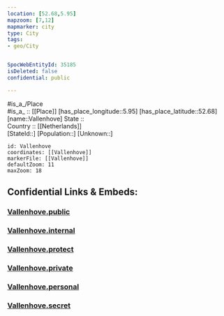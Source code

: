 ```yaml
---
location: [52.68,5.95] 
mapzoom: [7,12] 
mapmarker: city 
type: City
tags:
- geo/City


SpocWebEntityId: 35185
isDeleted: false
confidential: public

---
```

#is_a_/Place  
#is_a_ :: [[Place]] 
[has_place_longitude::5.95] 
[has_place_latitude::52.68] 
[name::Vallenhove] 
State ::  
Country :: [[Netherlands]]  
[StateId::] 
[Population::] 
[Unknown::] 


```leaflet
id: Vallenhove
coordinates: [[Vallenhove]] 
markerFile: [[Vallenhove]] 
defaultZoom: 11 
maxZoom: 18
```


## Confidential Links & Embeds: 

### [Vallenhove.public](/_public/\Earth\Continent\Europe\Europe~West\Netherlands\Provinces~Netherlands\Overijssel\CityVallenhove.public.md) 

### [Vallenhove.internal](/_internal/\Earth\Continent\Europe\Europe~West\Netherlands\Provinces~Netherlands\Overijssel\CityVallenhove.internal.md) 

### [Vallenhove.protect](/_protect/\Earth\Continent\Europe\Europe~West\Netherlands\Provinces~Netherlands\Overijssel\CityVallenhove.protect.md) 

### [Vallenhove.private](/_private/\Earth\Continent\Europe\Europe~West\Netherlands\Provinces~Netherlands\Overijssel\CityVallenhove.private.md) 

### [Vallenhove.personal](/_personal/\Earth\Continent\Europe\Europe~West\Netherlands\Provinces~Netherlands\Overijssel\CityVallenhove.personal.md) 

### [Vallenhove.secret](/_secret/\Earth\Continent\Europe\Europe~West\Netherlands\Provinces~Netherlands\Overijssel\CityVallenhove.secret.md)

